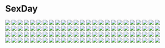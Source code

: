 # SexDay
![](https://konachan.com/image/9a68e35f62b0dd7b8890875d826111fc/Konachan.com%20-%20198242%20braids%20brown_eyes%20brown_hair%20gloves%20jpeg_artifacts%20kawacy%20navel%20original%20short_hair%20sword%20tears%20torn_clothes%20watermark%20weapon.jpg)
![](https://konachan.com/jpeg/514bec518590db6bc6aa144bb890b929/Konachan.com%20-%20261880%20aircraft%20animal_ears%20blush%20breasts%20building%20catgirl%20choker%20city%20cleavage%20clouds%20cropped%20green_eyes%20orange_hair%20original%20short_hair%20sonic0_0%20tail.jpg)
![](https://konachan.com/image/0f6cba6294bf56005f2c6f6d482bb74a/Konachan.com%20-%20241716%20animal_ears%20barefoot%20blonde_hair%20blush%20bra%20breasts%20candy%20cleavage%20foxgirl%20lollipop%20long_hair%20miko%20open_shirt%20suzuka_gozen%20underwear%20yellow_eyes.jpg)
![](https://konachan.com/image/69d048ba421adb5294e5f8d6e6551b66/Konachan.com%20-%20203440%20anthropomorphism%20beach%20bikini%20breasts%20brown_hair%20hiei_%28kancolle%29%20kantai_collection%20navel%20nksk%20shade%20short_hair%20swimsuit%20wet.jpg)
![](https://konachan.com/image/0b3d4883dc653360ba1e3f2eb34ec6fc/Konachan.com%20-%20145138%202girls%20bow%20breasts%20cleavage%20horns%20hoyashi_rebirth%20navel%20original%20pink_hair%20pointed_ears.jpg)
![](https://konachan.com/jpeg/a767635815bfb61c92ffe6ed73156fce/Konachan.com%20-%20296796%20animal_ears%20black_hair%20bow%20catgirl%20christmas%20cropped%20elbow_gloves%20garter_belt%20gloves%20navel%20original%20santa_costume%20skirt%20stockings%20tail%20tree%20twintails.jpg)
![](https://konachan.com/image/a1a25da4ebea78eee76bba43e82fe473/Konachan.com%20-%2036908%20book%20tenjou_tenge.jpg)
![](https://konachan.com/image/746f2467acddc2ed18372c3663c6d9ed/Konachan.com%20-%20122510%20blue_hair%20breasts%20close%20hayashi_kasutamu%20izayoi_sakuya%20nipples%20nude%20red_eyes%20touhou.jpg)
![](https://konachan.com/image/ddb21d61e30e9f9c74653b924af8b811/Konachan.com%20-%2083645%20breasts%20hakurei_reimu%20nipples%20nude%20penis%20pubic_hair%20pussy%20red_eyes%20shirajira%20touhou%20uncensored.jpg)
![](https://konachan.com/image/535dca6c11f3d3f4d56e7eaefc841cf3/Konachan.com%20-%2040834%20aisaka_taiga%20brown_eyes%20brown_hair%20long_hair%20thighhighs%20toradora.jpg)
![](https://konachan.com/image/ec412036c0f5b673a28956f6c0548737/Konachan.com%20-%2014518%20ayanami_rei%20close%20kobayashi_yuji%20neon_genesis_evangelion%20red_eyes%20short_hair%20signed%20white_hair.jpg)
![](https://konachan.com/jpeg/dcaa7de12922d2075ed9320a72fefcef/Konachan.com%20-%20187878%20all_male%20animal%20cat%20collar%20hoodie%20madara%20male%20natsume_takashi%20natsume_yuujinchou%20pajamas.jpg)
![](https://konachan.com/jpeg/3bb77449ca5e8a511adede9a8c70a110/Konachan.com%20-%20234604%20anus%20ass%20breasts%20brown%20censored%20dark_skin%20demon%20fang%20horns%20long_hair%20necklace%20open_shirt%20original%20panties%20panty_pull%20pussy%20underwear%20watermark.jpg)
![](https://konachan.com/jpeg/e14b278e31ee31a4bd71713992bbea1e/Konachan.com%20-%20217508%20ass%20blue_hair%20fujinomiya_iori%20fujiwara_warawara%20game_cg%20nipples%20panties%20panty_pull%20purple_eyes%20short_hair%20sideboob%20topless%20underwear%20undressing.jpg)
![](https://konachan.com/image/521ff3c73261fe9236a4601a58957ee6/Konachan.com%20-%2065452%20bakemonogatari%20bra%20monogatari_%28series%29%20senjougahara_hitagi%20underwear.jpg)
![](https://konachan.com/jpeg/e63a3b0b3af1405d6ef08a1eaaf7fb2a/Konachan.com%20-%20153184%20blue_eyes%20breasts%20brown_hair%20censored%20fang%20front_wing%20game_cg%20hoshizuki_sora%20nanaca_mai%20nipples%20paizuri%20penis%20pure_girl%20wet.jpg)
![](https://konachan.com/image/9c89f2112e95911b8d8993ea76bcd3d6/Konachan.com%20-%20196874%20aqua_eyes%20aqua_hair%20gradient%20hatsune_miku%20jpeg_artifacts%20thighhighs%20tie%20twintails%20vocaloid%20zen_o.jpg)
![](https://konachan.com/jpeg/a0fdb8712d1f31c32cb3c905d99990cb/Konachan.com%20-%20272728%20blush%20breasts%20cum%20demon%20game_cg%20long_hair%20mirror_%28game%29%20nipples%20paizuri%20penis%20pink_hair%20purple_eyes%20shackles%20succubus%20succubus_leah%20uncensored%20wings.jpg)
![](https://konachan.com/jpeg/30366732e452f09b6bfbeac79bcf06f2/Konachan.com%20-%20160819%20autumn%20blue_eyes%20blue_hair%20brown_hair%20clouds%20dmyo%20leaves%20original%20ponytail%20red_eyes%20scan%20scarf%20skirt%20spring%20summer%20thighhighs%20wink%20winter%20yellow_eyes.jpg)
![](https://konachan.com/jpeg/827ae7c20f4d54f1bfd778705a0adc7f/Konachan.com%20-%2097802%20brown_hair%20calendar%20fair_child%20green_eyes%20nimura_yuushi.jpg)
![](https://konachan.com/jpeg/0e982e494bb7694d8296566abb8ec8c3/Konachan.com%20-%20139351%20blush%20fortissimo__akkord%3Absusvier%20game_cg%20kurobane_sayuki%20nipple_slip%20no_bra%20nopan%20ooba_kagerou%20open_shirt%20white_hair.jpg)
![](https://konachan.com/image/c0f174aee6edad14686129f61c99b5c9/Konachan.com%20-%20271109%20aqua_eyes%20blonde_hair%20blush%20bowsette%20breasts%20choker%20cleavage%20crown%20dress%20fang%20fire%20harukigenia%20horns%20long_hair%20pointed_ears%20ponytail%20tail%20wristwear.jpg)
![](https://konachan.com/image/8ac35da6f697d652b49fb69027944b33/Konachan.com%20-%20182329%20braids%20bunny%20cross%20dohi%20dress%20original%20socks.jpg)
![](https://konachan.com/image/c0eba4c2b710c7d20f47ae2c941a9cc9/Konachan.com%20-%2017498%20vampire_hunter_d.jpg)
![](https://konachan.com/jpeg/9d3781cbfc945aa2859586bff3c4f2bd/Konachan.com%20-%2088513%20black_hair%20glasses%20long_hair%20original%20pink_eyes%20tel-o%20tie%20white.jpg)
![](https://konachan.com/jpeg/4a68f2d9fa58000c8778d021d045bff0/Konachan.com%20-%20246020%20breasts%20cum%20game_cg%20laticia_%28x-overd%29%20nipples%20penis%20pussy%20sex%20tagme_%28artist%29%20uncensored%20x-overd.jpg)
![](https://konachan.com/image/064d0f4d25193e58b8654b36f63811bb/Konachan.com%20-%2096809%20flowers%20hatsune_miku%20long_hair%20pink_hair%20sakura_miku%20swordsouls%20tie%20twintails%20vocaloid.jpg)
![](https://konachan.com/jpeg/738568e040315b685f93440a9091ab2a/Konachan.com%20-%20280128%20blonde_hair%20blush%20breasts%20cafe-chan_to_break_time%20flowers%20nude%20petals%20pink_eyes%20porurin%20short_hair%20tea_%28cafe-chan_to_break_time%29%20water%20wet.jpg)
![](https://konachan.com/jpeg/3359a93b6e33997bade531392c4aba5b/Konachan.com%20-%20194380%20animal%20aqua_hair%20bird%20building%20city%20clouds%20domik%20guitar%20hatsune_miku%20instrument%20long_hair%20sky%20twintails%20vocaloid.jpg)
![](https://konachan.com/jpeg/75269f038ba0fb00fb0e1e3897150d30/Konachan.com%20-%20103545%20blonde_hair%20dress%20flowers%20gosick%20goth-loli%20green_eyes%20lolita_fashion%20long_hair%20machinosuke%20victorique_de_broix.jpg)
![](https://konachan.com/image/40be7d9ca3d6b3141a1224b345e3326b/Konachan.com%20-%20197161%20blonde_hair%20bow%20braids%20clouds%20dress%20hat%20kinketsu%20magic%20sky%20touhou%20umbrella%20yakumo_yukari.jpg)
![](https://konachan.com/image/f8a57506ef589c1e5f42e9e25ba90e17/Konachan.com%20-%2011532%20arcueid_brunestud%20onsen%20shingetsutan_tsukihime.jpg)
![](https://konachan.com/image/33c33f927165ef9717551aceafaef8a0/Konachan.com%20-%2059393%20artoria_pendragon_%28all%29%20fate_%28series%29%20fate_stay_night%20saber%20saber_alter%20saber_lily%20sakamoto_mineji.jpg)
![](https://konachan.com/image/d9c418040415665cdab1c6df6c22a8ab/Konachan.com%20-%2033253%20answer_dead%20blue_hair%20purple_eyes%20ran_mido%20short_hair%20zoom_layer.jpg)
![](https://konachan.com/image/91bc2bb470ec3cd6dec9bdc571b4b3a2/Konachan.com%20-%20281376%20anthropomorphism%20azur_lane%20black_hair%20breasts%20choker%20cleavage%20cubies_%28tiger_205%29%20dress%20drink%20long_hair%20red_eyes%20taihou_%28azur_lane%29%20thighhighs.jpg)
![](https://konachan.com/image/791d290e4d09d9891b93990d9d4a99e4/Konachan.com%20-%20118695%20apollo_%28kaminomi%29%20ayukawa_tenri%20diana_%28kaminomi%29%20kami_nomi_zo_shiru_sekai%20kujyo_tukiyo%20minerva_%28kaminomi%29%20nakagawa_kanon%20tagme.jpg)
![](https://konachan.com/image/f6417321fefead6ad02b4b2d6b8777cd/Konachan.com%20-%20285342%20cameltoe%20elbow_gloves%20flowers%20garter_belt%20gloves%20green_hair%20headdress%20kana616%20long_hair%20lost_universe%20navel%20purple_eyes%20thighhighs%20watermark%20white.jpg)
![](https://konachan.com/jpeg/9c07aee0dbb410a59547aa253d346a0a/Konachan.com%20-%20217432%202girls%20aqua_hair%20bow%20butterfly%20gloves%20hat%20hatsune_miku%20long_hair%20magnet_%28vocaloid%29%20megurine_luka%20pink_hair%20tattoo%20twintails%20vocaloid%20waifu2x.jpg)
![](https://konachan.com/image/e5957bc11e9c363f91a0860f7a750a70/Konachan.com%20-%20161815%20fairy%20forest%20moekon%20nude%20original%20tree.jpg)
![](https://konachan.com/image/95e428814a062b257a59c11de3db5954/Konachan.com%20-%2095638%20animal_ears%20blue_eyes%20bra%20fang%20gokou_ruri%20kousaka_kirino%20lasterk%20long_hair%20orange_hair%20purple_eyes%20purple_hair%20underwear%20yuri.jpg)
![](https://konachan.com/jpeg/78b2cc74981599093888b9a188bcc4b1/Konachan.com%20-%20120300%20city%20clouds%20langjiao%20original%20scenic.jpg)
![](https://konachan.com/image/20696e159b703ba6ac057660ba70e095/Konachan.com%20-%2028120%20chii%20chobits.jpg)
![](https://konachan.com/image/5b938357069fdc45e91977a98d1d54ae/Konachan.com%20-%20154498%20group%20gumi%20hatsune_miku%20irisssy%20kamui_gakupo%20male%20nekomura_iroha%20vocaloid.jpg)
![](https://konachan.com/image/aaf87f188c23d6b11563e050b0294d0f/Konachan.com%20-%20232884%20building%20dark%20dress%20fire%20long_hair%20nauimusuka%20original%20scenic%20stairs.jpg)
![](https://konachan.com/jpeg/a11bcb254ad9cf34c03a2cc1e49c669e/Konachan.com%20-%20136483%20game_cg%20minori%20supipara.jpg)
![](https://konachan.com/jpeg/a8aa241b8f4f3ec1f7e581c234e07a3a/Konachan.com%20-%20138753%20astraythem%20game_cg%20ginta%20male%20sakurazuka_natsuki%20sakurazuka_tsukumo.jpg)
![](https://konachan.com/image/cc7d10ccf387bcc15f3bed757676a482/Konachan.com%20-%2069182%20gumi%20vocaloid.jpg)
![](https://konachan.com/jpeg/833067b2f859411ed94527bc0b5306a4/Konachan.com%20-%20236440%202girls%20black_hair%20blue_eyes%20blush%20cat_smile%20catgirl%20flowers%20hug%20long_hair%20neko_works%20nekopara%20orange_eyes%20rose%20sayori%20twintails%20white%20white_hair.jpg)
![](https://konachan.com/image/29213ba18b780543002b20fa8b9b2dd7/Konachan.com%20-%20198464%20anthropomorphism%20ass%20bokuso%20brown_eyes%20brown_hair%20elbow_gloves%20gloves%20kantai_collection%20long_hair%20nopan%20thighhighs%20tone_%28kancolle%29%20twintails.jpg)
![](https://konachan.com/jpeg/30eb6b01cb74e7e4ac2bef96ed735c59/Konachan.com%20-%2032353%20christmas%20hat%20magus_tale%20nina_geminis%20rena_geminis%20santa_costume%20santa_hat%20snow%20tenmaso%20whirlpool.jpg)
![](https://konachan.com/image/3f8f90129453f25a3efc18e5c1c3fc3a/Konachan.com%20-%20282827%202girls%20bikini%20boots%20breasts%20cameltoe%20cleavage%20fate_grand_order%20fate_%28series%29%20jeanne_d%27arc_%28fate%29%20jeanne_d%27arc_alter%20pack_er_5%20sport%20swimsuit.jpg)
![](https://konachan.com/image/d8c0b8ddb5688c6e5ac159931fc723ec/Konachan.com%20-%20188529%20animal_ears%20aqua_eyes%20barefoot%20breasts%20cleavage%20cubies_%28tiger_205%29%20food%20fruit%20long_hair%20oboro_muramasa%20signed%20tail%20white_hair%20yuzuruha.jpg)
![](https://konachan.com/image/22b11ad2cc5ab7b1784a8d1971b743fc/Konachan.com%20-%20176513%20combat_vehicle%20fire%20gun%20hellshock%20mecha%20original%20weapon.jpg)
![](https://konachan.com/image/58b49d98d59660cba3cdb2ed879cd952/Konachan.com%20-%20126836%20armor%20ashikawa_yukino%20hotchkiss%20long_hair%20nopan%20school_uniform.jpg)
![](https://konachan.com/jpeg/d74510419c4b3dbaf7bad50e14bd7e71/Konachan.com%20-%2049370%20akiakane%20kagamine_rin%20migikata_no_chou_%28vocaloid%29%20monochrome%20vocaloid.jpg)
![](https://konachan.com/jpeg/52db37d49b6910ecba959a657d94103d/Konachan.com%20-%2053096%20corticarte_apa_lagranges%20kannatsuki_noboru%20shinkyoku_soukai_polyphonica%20transparent%20vector.jpg)
![](https://konachan.com/image/d8dc1772723b3cb42ef97376a1818a3c/Konachan.com%20-%20214586%20anthropomorphism%20computer%20girls_frontline%20gloves%20gun%20pink_hair%20st_ar-15_%28girls_frontline%29%20swd3e2%20weapon.jpg)
![](https://konachan.com/jpeg/04b63ad259a92f06e23a7e9c4c14c580/Konachan.com%20-%20262129%20dress%20headphones%20hoodie%20hyperdimension_neptunia%20neptune%20purple_eyes%20purple_hair%20shinsoyori%20short_hair%20white.jpg)
![](https://konachan.com/image/740d9a9c75bed4f1964c2527d7cab2d8/Konachan.com%20-%20170079%20black_eyes%20black_hair%20brown_eyes%20building%20city%20food%20group%20headband%20headphones%20isuzu_hana%20lim%20long_hair%20short_hair%20skirt%20sleeping%20socks%20weapon.jpg)
![](https://konachan.com/image/16fdbacf29e25940495e23385989d748/Konachan.com%20-%20159922%20animal_ears%20beach%20bikini%20blonde_hair%20brown_eyes%20short_hair%20swimsuit%20tail%20youkou.jpg)
![](https://konachan.com/jpeg/47eb5c74e799df4240b81405a7b31b71/Konachan.com%20-%2058496%20hito_nami%20kobushi_abiru%20sayonara_zetsubou_sensei%20vector.jpg)
![](https://konachan.com/image/631a2ff85cca62f57bd57d4d73359e3e/Konachan.com%20-%20151084%20armor%20blonde_hair%20breasts%20cleavage%20green_eyes%20jpeg_artifacts%20monster_hunter%20plesioth%20tagme%20yn_red.jpg)
![](https://konachan.com/jpeg/b991730b4bb4693e0412dbfeda297559/Konachan.com%20-%20169719%20black_hair%20blood%20clouds%20mikasa_ackerman%20saphirya%20scarf%20shingeki_no_kyojin%20short_hair%20signed%20sky%20sword%20uniform%20weapon.jpg)
![](https://konachan.com/image/f245358d727221464c183b8939657bb4/Konachan.com%20-%2011222%20asahina_mikuru%20suzumiya_haruhi_no_yuutsu%20waitress.jpg)
![](https://konachan.com/image/95da8b612ecceed1832a9c9015a18db4/Konachan.com%20-%20162427%20blush%20breasts%20brown_hair%20cameltoe%20john_doe_shinobu%20loli%20nipples%20panties%20sleeping%20striped_panties%20twintails%20underwear%20wet.jpg)
![](https://konachan.com/image/c95da26608267289326c877226e5f639/Konachan.com%20-%2019028%20hyuuga_hinata%20male%20naruto%20uzumaki_naruto.jpg)
![](https://konachan.com/image/ea7d6b2b5ae9ebfbb846c4be1ae9e24a/Konachan.com%20-%20237219%20black_hair%20blue_eyes%20bow%20brown_eyes%20cosplay%20dress%20fcc%20gloves%20green_eyes%20hat%20kneehighs%20long_hair%20male%20navel%20purple_hair%20short_hair%20thighhighs%20witch_hat.jpg)
![](https://konachan.com/jpeg/d8fee02207c3dbd4e527aa0fab22b12c/Konachan.com%20-%20202080%20bicolored_eyes%20brown_hair%20cropped%20drink%20leaves%20long_hair%20niya%20original%20polychromatic%20tidsean%20water.jpg)
![](https://konachan.com/jpeg/60a023cd8e152833d9e88d1973859d92/Konachan.com%20-%20271682%20anus%20barefoot%20blonde_hair%20blush%20breasts%20game_cg%20long_hair%20nipples%20nude%20oozora_itsuki%20purple_eyes%20pussy%20spread_legs%20twintails%20uncensored%20wet.jpg)
![](https://konachan.com/image/1f170768a0ad36dc3ca5df682a19eb54/Konachan.com%20-%2095308%20black_hair%20blue_eyes%20flag_he_shiori_otoko%20kumachan%20long_hair%20mamiya_mei.jpg)
![](https://konachan.com/image/020e8013dd302b76a70b06dcf0e5c65c/Konachan.com%20-%20108303%20inui_sana%20mashiroiro_symphony%20pannya%20sakuragi_yuzuki%20school_uniform.jpg)
![](https://konachan.com/image/1e8a976f886f63d52cbef5f13032c17a/Konachan.com%20-%20143836%20aqua_eyes%20aqua_hair%20blush%20hatsune_miku%20heart%20long_hair%20tom_%28drpow%29%20twintails%20vocaloid.jpg)
![](https://konachan.com/image/5ab7a5604f4e72ac9f97bb91896201ba/Konachan.com%20-%20177739%20blue%20clouds%20ladic%20nobody%20original%20scenic%20sky.jpg)
![](https://konachan.com/image/5cd60d35e56bfbdbb83fd510a4a4700b/Konachan.com%20-%2010685%20r%20snow%20winter.jpg)
![](https://konachan.com/jpeg/944c921d20d06244399f1bf13b193a03/Konachan.com%20-%2059673%20brown_eyes%20brown_hair%20close%20misaka_mikoto%20school_uniform%20short_hair%20tears%20to_aru_majutsu_no_index%20transparent%20vector.jpg)
![](https://konachan.com/jpeg/dc07aaf7ad00993c723074c87413bf74/Konachan.com%20-%2048112%20boots%20panties%20ribbons%20tinkle%20underwear.jpg)
![](https://konachan.com/image/5630787f4fa30beb95d223e6da8d57a4/Konachan.com%20-%2044703%20chibi%20ga-rei_zero%20isayama_mei%20isayama_yomi%20jinguuji_ayame%20kasuga_natsuki%20tsuchimiya_kagura%20white.jpg)
![](https://konachan.com/image/8f9b538a45876401319f7a49a2d3af7e/Konachan.com%20-%20261382%20aliasing%20blue_hair%20dress%20hat%20loli%20moon%20night%20remilia_scarlet%20short_hair%20sky%20tagme_%28artist%29%20touhou%20vampire%20wings.jpg)
![](https://konachan.com/image/467b312a92097a4969f70ebe07a9d4fe/Konachan.com%20-%20127399%20bondage%20breasts%20original%20panties%20real_xxiii%20striped_panties%20underwear%20valentine%20wet%20yuri.jpg)
![](https://konachan.com/image/d5cb40ef83269db57be59a2e403bada9/Konachan.com%20-%20105645%20hat%20hinanawi_tenshi%20touhou.jpg)
![](https://konachan.com/jpeg/381804427b66be514244bd0dfcd48186/Konachan.com%20-%20104900%20breasts%20hijiri_byakuren%20kitsune_neko%20nipples%20no_bra%20purple_hair%20touhou.jpg)
![](https://konachan.com/image/609bd36f204755a1d665a80bd1d94fe6/Konachan.com%20-%20128595%20animal_ears%20ass%20bikini%20dearmybrothers%20foxgirl%20hat%20moon%20night%20swimsuit%20tail%20touhou%20yakumo_ran.jpg)
![](https://konachan.com/jpeg/7d862372000d012b141112ec1b65b5be/Konachan.com%20-%20210451%20breasts%20granblue_fantasy%20gray_hair%20hat%20long_hair%20magisa_%28granblue_fantasy%29%20morax_%28granblue_fantasy%29%20red_eyes%20simosi%20staff%20thighhighs%20witch_hat.jpg)
![](https://konachan.com/image/b1f2739fda7e3e43a88f79ef80be3892/Konachan.com%20-%2031831%20black_hair%20blue_hair%20favorite%20game_cg%20happy_margaret%21%20kitanoji_nozomi%20kokonoka%20long_hair%20sleeping%20sunset.jpg)
![](https://konachan.com/image/4a32a83c18d744babc9c6dcf7a8a1e57/Konachan.com%20-%20268481%20ass%20blush%20close%20gray%20maid%20original%20panties%20pantyhose%20tagme_%28artist%29%20underwear.jpg)
![](https://konachan.com/image/7503543f621cb28d039b46aec5c9317a/Konachan.com%20-%2097575%20blue_eyes%20katana%20konpaku_youmu%20myon%20panties%20sword%20thighhighs%20touhou%20underwear%20weapon%20white_hair.jpg)
![](https://konachan.com/image/4cd0015cec930421b1d1580e93cacf38/Konachan.com%20-%20137558%20censored%20condom%20idolmaster%20idolmaster_cinderella_girls%20jougasaki_mika%20momio%20penis%20school_uniform.jpg)
![](https://konachan.com/image/92da51320ce8faf05dd5ecd29bce246f/Konachan.com%20-%2024855%20food%20fruit%20komatsu_eiji%20strawberry.jpg)
![](https://konachan.com/image/ea0b62473c27ce511b0091d9dd10e2f3/Konachan.com%20-%2055073%20blue_hair%20chaos%3Bhead%20kishimoto_ayase%20school_uniform%20short_hair%20skirt%20sky%20sword%20weapon.jpg)
![](https://konachan.com/jpeg/acfdd0d9b3b42fd42f84bcf1b7fc4cd0/Konachan.com%20-%20201010%20braids%20breasts%20brown_hair%20empress%20game_cg%20glasses%20mitarai_yuuna%20nipples%20penis%20sei_shoujo%20starless%20topless%20uncensored.jpg)
![](https://konachan.com/jpeg/ba10029c970fecdd1d4b7a8b1da24eb2/Konachan.com%20-%20123801%20bomi%20breasts%20censored%20game_cg%20molamola_software%20nipples%20omae_no_pantsu_wa_nani-iro_da%21%20ootani_shizuku%20penis%20pussy%20shirt_lift%20vibrator.jpg)
![](https://konachan.com/jpeg/8a5032f9d1bb4605253cb29cc3787b14/Konachan.com%20-%20283802%20black_hair%20breasts%20hayami_kanade%20idolmaster%20jjune%20navel%20nipples%20nude%20pussy%20short_hair%20signed%20third-party_edit%20uncensored%20wet%20white.jpg)
![](https://konachan.com/jpeg/fc2a41566136294161b1bd48bc08fbb4/Konachan.com%20-%2089010%20game_console%20sleeping%20tagme.jpg)
![](https://konachan.com/jpeg/0dd618cdec173e7c6ee28a2bffc0407f/Konachan.com%20-%20163443%20berrys%20food%20game_cg%20satou_natsuki%20skirt%20skirt_lift%20sphere%20waitress.jpg)
![](https://konachan.com/image/37113a41835b2a4d372afe88bf2ca9da/Konachan.com%20-%2044805%20irukuku%20louise_fran%C3%A7oise_le_blanc_de_la_valli%C3%A8re%20tabitha%20zero_no_tsukaima.jpg)
![](https://konachan.com/image/86eeaa407d994eff63eea9122d5fb4fd/Konachan.com%20-%2020667%20forte_stollen%20galaxy_angel%20milfeulle_sakuraba%20mint_blancmanche%20ranpha_franboise%20vanilla_h.jpg)
![](https://konachan.com/image/f87776ed3fa9c8315e94a617751bb83d/Konachan.com%20-%2086529%20akabeisoft2%20censored%20cum%20fellatio%20game_cg%20kourin_no_machi_lavender_no_shoujo%20nipples%20nude%20penis%20suzuki_haruka%20tagme%20yuuki_hagure.jpg)
![](https://konachan.com/image/e01bcf2d6841ad9ed79db9021dabf5cd/Konachan.com%20-%208763%20blush%20brown_eyes%20brown_hair%20itou_noiji%20panties%20school_uniform%20tagme%20thighhighs%20underwear.jpg)
![](https://konachan.com/jpeg/3059e238097aca67078a627bcd3a85d8/Konachan.com%20-%20238499%20blonde_hair%20flowers%20original%20shirono_hato%20short_hair%20signed%20tagme.jpg)
![](https://konachan.com/image/083d9a3f6e493f2f352db01e716b3863/Konachan.com%20-%2036453%20wonderland_online.jpg)
